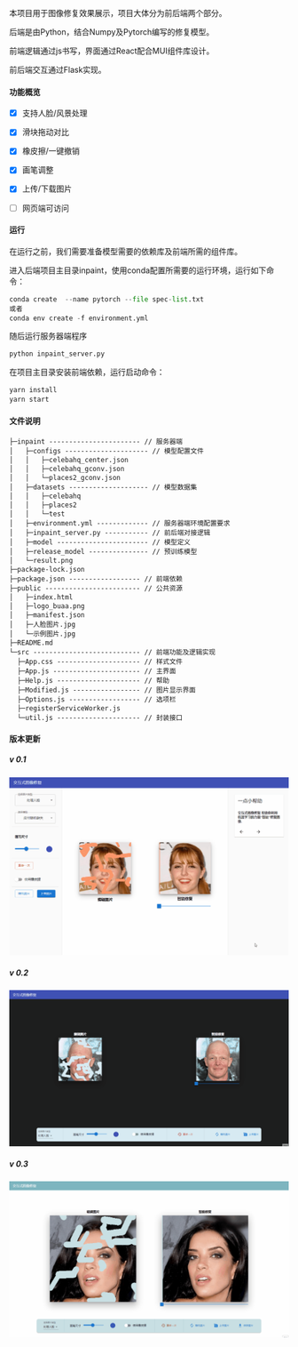 本项目用于图像修复效果展示，项目大体分为前后端两个部分。

后端是由Python，结合Numpy及Pytorch编写的修复模型。

前端逻辑通过js书写，界面通过React配合MUI组件库设计。

前后端交互通过Flask实现。

#### 功能概览

- [x] 支持人脸/风景处理
- [x] 滑块拖动对比
- [x] 橡皮擦/一键撤销
- [x] 画笔调整
- [x] 上传/下载图片
- [ ] 网页端可访问



#### 运行

在运行之前，我们需要准备模型需要的依赖库及前端所需的组件库。

进入后端项目主目录inpaint，使用conda配置所需要的运行环境，运行如下命令：

```python
conda create  --name pytorch --file spec-list.txt
或者
conda env create -f environment.yml
```

随后运行服务器端程序

```python
python inpaint_server.py
```

在项目主目录安装前端依赖，运行启动命令：

```bash
yarn install
yarn start
```

#### 文件说明

```
├─inpaint ----------------------- // 服务器端
│	├─configs --------------------- // 模型配置文件
│	│	├─celebahq_center.json 
│	│	├─celebahq_gconv.json 
│	│	└─places2_gconv.json 
│	├─datasets -------------------- // 模型数据集
│	│	├─celebahq 
│	│	├─places2 
│	│	└─test 
│	├─environment.yml ------------- // 服务器端环境配置要求
│	├─inpaint_server.py ----------- // 前后端对接逻辑
│	├─model ----------------------- // 模型定义
│	├─release_model --------------- // 预训练模型
│	└─result.png 
├─package-lock.json 
├─package.json ------------------ // 前端依赖
├─public ------------------------ // 公共资源
│	├─index.html 
│	├─logo_buaa.png 
│	├─manifest.json 
│	├─人脸图片.jpg 
│	└─示例图片.jpg 
├─README.md 
└─src --------------------------- // 前端功能及逻辑实现
  ├─App.css --------------------- // 样式文件
  ├─App.js ---------------------- // 主界面
  ├─Help.js --------------------- // 帮助
  ├─Modified.js ----------------- // 图片显示界面
  ├─Options.js ------------------ // 选项栏
  ├─registerServiceWorker.js 
  └─util.js --------------------- // 封装接口
```

#### 版本更新

##### v 0.1

![](assets/20211205120955.gif)

##### v 0.2

![](assets/20211206203355.gif)



##### v 0.3

![](assets/20211209003651.gif)

